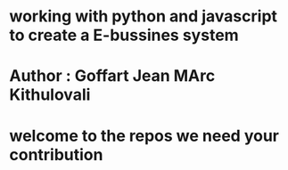 # working with python and javascript to create a E-bussines system
# Author : Goffart Jean MArc Kithulovali
# welcome to the repos we need your contribution

